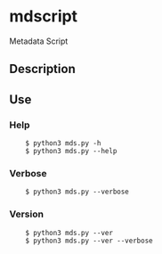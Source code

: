 # mdscript
Metadata Script
## Description

## Use

### Help
```
    $ python3 mds.py -h
    $ python3 mds.py --help
```

### Verbose
```
    $ python3 mds.py --verbose
```

### Version
```
    $ python3 mds.py --ver
    $ python3 mds.py --ver --verbose
```